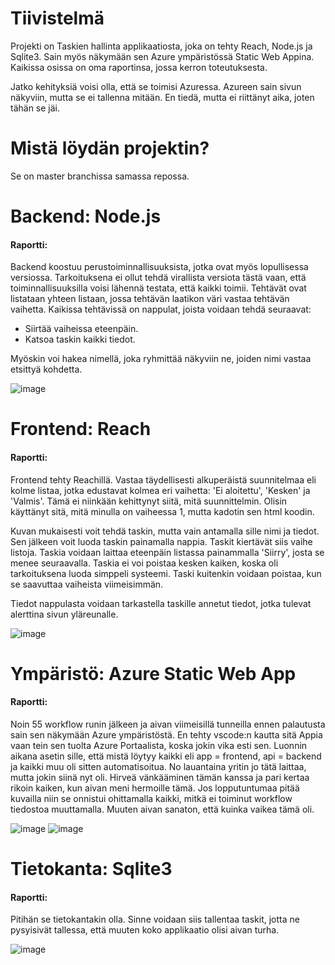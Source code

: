 # Tiivistelmä
Projekti on Taskien hallinta applikaatiosta, joka on tehty Reach, Node.js ja Sqlite3. Sain myös näkymään sen Azure ympäristössä Static Web Appina. Kaikissa osissa on oma raportinsa, jossa kerron toteutuksesta.

Jatko kehityksiä voisi olla, että se toimisi Azuressa. Azureen sain sivun näkyviin, mutta se ei tallenna mitään. En tiedä, mutta ei riittänyt aika, joten tähän se jäi.

# Mistä löydän projektin?
Se on master branchissa samassa repossa.


# Backend: Node.js

#### Raportti:
Backend koostuu perustoiminnallisuuksista, jotka ovat myös lopullisessa versiossa. 
Tarkoituksena ei ollut tehdä virallista versiota tästä vaan, että toiminnallisuuksilla voisi lähennä testata, että kaikki toimii.
Tehtävät ovat listataan yhteen listaan, jossa tehtävän laatikon väri vastaa tehtävän vaihetta.
Kaikissa tehtävissä on nappulat, joista voidaan tehdä seuraavat:
- Siirtää vaiheissa eteenpäin.
- Katsoa taskin kaikki tiedot.

Myöskin voi hakea nimellä, joka ryhmittää näkyviin ne, joiden nimi vastaa etsittyä kohdetta.

![image](https://github.com/user-attachments/assets/11d158f5-b808-4a00-900c-1617f2a33336)

# Frontend: Reach

#### Raportti:
Frontend tehty Reachillä. Vastaa täydellisesti alkuperäistä suunnitelmaa eli kolme listaa, jotka edustavat kolmea eri vaihetta: 'Ei aloitettu', 'Kesken' ja 'Valmis'. Tämä ei niinkään kehittynyt siitä, mitä suunnittelmin. Olisin käyttänyt sitä, mitä minulla on vaiheessa 1, mutta kadotin sen html koodin.

Kuvan mukaisesti voit tehdä taskin, mutta vain antamalla sille nimi ja tiedot. Sen jälkeen voit luoda taskin painamalla nappia.
Taskit kiertävät siis vaihe listoja. Taskia voidaan laittaa eteenpäin listassa painammalla 'Siirry', josta se menee seuraavalla. Taskia ei voi poistaa kesken kaiken, koska oli tarkoituksena luoda simppeli systeemi. Taski kuitenkin voidaan poistaa, kun se saavuttaa vaiheista viimeisimmän.

Tiedot nappulasta voidaan tarkastella taskille annetut tiedot, jotka tulevat alerttina sivun yläreunalle.

![image](https://github.com/user-attachments/assets/c4243373-9e87-4ebc-b7c4-3dee33615f1b)

# Ympäristö: Azure Static Web App

#### Raportti:
Noin 55 workflow runin jälkeen ja aivan viimeisillä tunneilla ennen palautusta sain sen näkymään Azure ympäristöstä. En tehty vscode:n kautta sitä Appia vaan tein sen tuolta Azure Portaalista, koska jokin vika esti sen. Luonnin aikana asetin sille, että mistä löytyy kaikki eli app = frontend, api = backend ja kaikki muu oli sitten automatisoitua. No lauantaina yritin jo tätä laittaa, mutta jokin siinä nyt oli. Hirveä vänkääminen tämän kanssa ja pari kertaa rikoin kaiken, kun aivan meni hermoille tämä. Jos lopputuntumaa pitää kuvailla niin se onnistui ohittamalla kaikki, mitkä ei toiminut workflow tiedostoa muuttamalla. Muuten aivan sanaton, että kuinka vaikea tämä oli.

![image](https://github.com/user-attachments/assets/b19e48fc-76bf-472b-a176-09f08e3f486e)
![image](https://github.com/user-attachments/assets/1c7d6822-a6fd-431e-aba1-af5aaaf1c201)


# Tietokanta: Sqlite3

#### Raportti:
Pitihän se tietokantakin olla. Sinne voidaan siis tallentaa taskit, jotta ne pysyisivät tallessa, että muuten koko applikaatio olisi aivan turha.

![image](https://github.com/user-attachments/assets/05e32343-d981-4d06-9632-32e177e44973)



